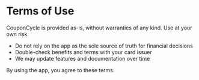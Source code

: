 # Terms of Use

CouponCycle is provided as-is, without warranties of any kind. Use at your own risk.

- Do not rely on the app as the sole source of truth for financial decisions
- Double-check benefits and terms with your card issuer
- We may update features and documentation over time

By using the app, you agree to these terms.
